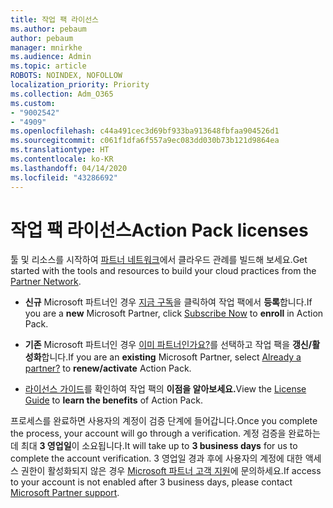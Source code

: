 ```yaml
---
title: 작업 팩 라이선스
ms.author: pebaum
author: pebaum
manager: mnirkhe
ms.audience: Admin
ms.topic: article
ROBOTS: NOINDEX, NOFOLLOW
localization_priority: Priority
ms.collection: Adm_O365
ms.custom:
- "9002542"
- "4909"
ms.openlocfilehash: c44a491cec3d69bf933ba913648fbfaa904526d1
ms.sourcegitcommit: c061f1dfa6f557a9ec083dd030b73b121d9864ea
ms.translationtype: HT
ms.contentlocale: ko-KR
ms.lasthandoff: 04/14/2020
ms.locfileid: "43286692"
---
```

# <a name="action-pack-licenses"></a><span data-ttu-id="1ed92-102">작업 팩 라이선스</span><span class="sxs-lookup"><span data-stu-id="1ed92-102">Action Pack licenses</span></span>

<span data-ttu-id="1ed92-103">툴 및 리소스를 시작하여 [파트너 네트워크](https://aka.ms/MPNActionPack)에서 클라우드 관례를 빌드해 보세요.</span><span class="sxs-lookup"><span data-stu-id="1ed92-103">Get started with the tools and resources to build your cloud practices from the [Partner Network](https://aka.ms/MPNActionPack).</span></span>

- <span data-ttu-id="1ed92-104">**신규** Microsoft 파트너인 경우 [지금 구독](https://aka.ms/MPNActionPackNew)을 클릭하여 작업 팩에서 **등록**합니다.</span><span class="sxs-lookup"><span data-stu-id="1ed92-104">If you are a **new** Microsoft Partner, click [Subscribe Now](https://aka.ms/MPNActionPackNew) to **enroll** in Action Pack.</span></span>

- <span data-ttu-id="1ed92-105">**기존** Microsoft 파트너인 경우 [이미 파트너인가요?](https://aka.ms/MPNActionPackExisting)를 선택하고 작업 팩을 **갱신/활성화**합니다.</span><span class="sxs-lookup"><span data-stu-id="1ed92-105">If you are an **existing** Microsoft Partner, select [Already a partner?](https://aka.ms/MPNActionPackExisting) to **renew/activate** Action Pack.</span></span> 

- <span data-ttu-id="1ed92-106">[라이선스 가이드](https://aka.ms/MPNActionPackGuide)를 확인하여 작업 팩의 **이점을 알아보세요.**</span><span class="sxs-lookup"><span data-stu-id="1ed92-106">View the [License Guide](https://aka.ms/MPNActionPackGuide) to **learn the benefits** of Action Pack.</span></span> 

<span data-ttu-id="1ed92-107">프로세스를 완료하면 사용자의 계정이 검증 단계에 들어갑니다.</span><span class="sxs-lookup"><span data-stu-id="1ed92-107">Once you complete the process, your account will go through a verification.</span></span> <span data-ttu-id="1ed92-108">계정 검증을 완료하는 데 최대 **3 영업일**이 소요됩니다.</span><span class="sxs-lookup"><span data-stu-id="1ed92-108">It will take up to **3 business days** for us to complete the account verification.</span></span> <span data-ttu-id="1ed92-109">3 영업일 경과 후에 사용자의 계정에 대한 액세스 권한이 활성화되지 않은 경우 [Microsoft 파트너 고객 지원](https://aka.ms/MPNActionPackSupport)에 문의하세요.</span><span class="sxs-lookup"><span data-stu-id="1ed92-109">If access to your account is not enabled after 3 business days, please contact [Microsoft Partner support](https://aka.ms/MPNActionPackSupport).</span></span> 

